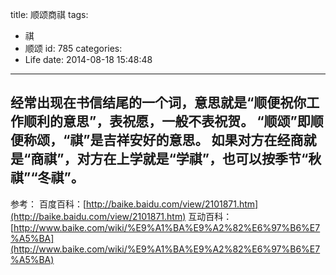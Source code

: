 title: 顺颂商祺
tags:
  - 祺
  - 顺颂
id: 785
categories:
  - Life
date: 2014-08-18 15:48:48
---

经常出现在书信结尾的一个词，意思就是“顺便祝你工作顺利的意思”，表祝愿，一般不表祝贺。
“顺颂”即顺便称颂，“祺”是吉祥安好的意思。
如果对方在经商就是“商祺”，对方在上学就是“学祺”，也可以按季节“秋祺”“冬祺”。
-
参考：
百度百科：[http://baike.baidu.com/view/2101871.htm](http://baike.baidu.com/view/2101871.htm)
互动百科：[http://www.baike.com/wiki/%E9%A1%BA%E9%A2%82%E6%97%B6%E7%A5%BA](http://www.baike.com/wiki/%E9%A1%BA%E9%A2%82%E6%97%B6%E7%A5%BA)